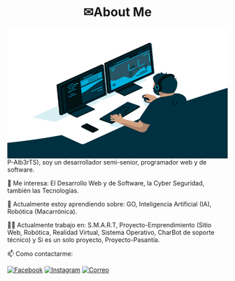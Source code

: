 <h1 align="center">  ✉About Me</h1>

<img align="left" alt="GIF" src="/code.gif"  width="100%" height="300" style="margin-right: 30px;"/>

<p style="margin-top: 50px;>

👋 Hola my nombre es Albertson ([P-Alb3rTS](https://github.com/P-Alb3rTS)), soy un desarrollador semi-senior, programador web y de software.

👀 Me interesa: El Desarrollo Web y de Software, la Cyber Seguridad, también las Tecnologías.

🌱 Actualmente estoy aprendiendo sobre: GO, Inteligencia Artificial (IA), Robótica (Macarrónica).

👨‍💻 Actualmente trabajo en: S.M.A.R.T, Proyecto-Emprendimiento (Sitio Web, Robótica, Realidad Virtual, Sistema Operativo, CharBot de soporte técnico) y Si es un solo proyecto, Proyecto-Pasantía.

📫 Como contactarme:

[![Facebook](./Resources//Correo.png)](https://)    [![Instagram](./Resources//Correo.png)](https://)    [![Correo](./Resources//Correo.png)](https://)

</p>

<p style="margin-top: 100px;>

<h1>🛠️ My favorite tools</h1>

> <h3>👨‍💻 Programming, markup languages and script</h3>

<p>

C++
Scratch
Bash
VBS
CSS
HTML
C#
SQL
XML
Java
Python
JavaScript
PHP
GO

</p>

> <h3>🧰 Frameworks and libraries</h3>

<p>

Bootstrap
GitHub Actions
Pytest
WPF (.Net)
UWP (.Net)

</p>

> <h3>🗄️ Databases and cloud hosting</h3>

<p>

MySQL
SQLite
WAMPP
SQL Server
Access
GitHub Pages

</p>

> <h3>💻 Software and tools</h3>

<p>

Visual Estudio,
Google Sheets,
Apache-NetBeans,
Kali Linux,
Gimp,
GitHub Desktop,
Arduino IDE,
VS Code,
Thunder Client,
Docker,
Lego Classroom,

</p>

</p>
